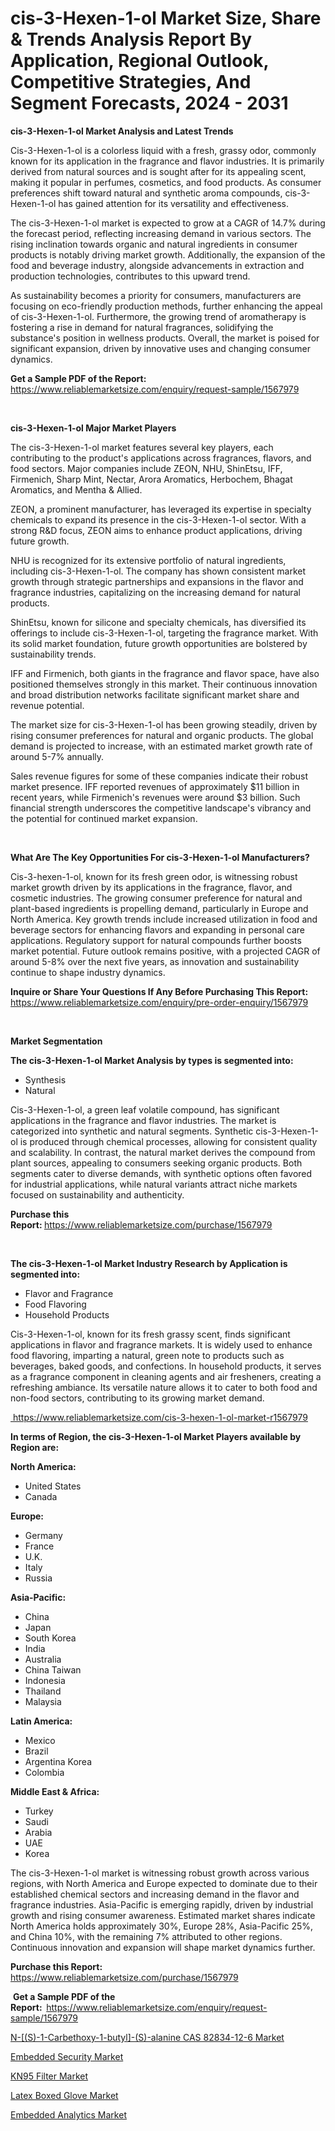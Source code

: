 <p><h1>cis-3-Hexen-1-ol Market Size, Share & Trends Analysis Report By Application, Regional Outlook, Competitive Strategies, And Segment Forecasts, 2024 - 2031</h1></p><p><strong>cis-3-Hexen-1-ol Market Analysis and Latest Trends</strong></p>
<p><p>Cis-3-Hexen-1-ol is a colorless liquid with a fresh, grassy odor, commonly known for its application in the fragrance and flavor industries. It is primarily derived from natural sources and is sought after for its appealing scent, making it popular in perfumes, cosmetics, and food products. As consumer preferences shift toward natural and synthetic aroma compounds, cis-3-Hexen-1-ol has gained attention for its versatility and effectiveness.</p><p>The cis-3-Hexen-1-ol market is expected to grow at a CAGR of 14.7% during the forecast period, reflecting increasing demand in various sectors. The rising inclination towards organic and natural ingredients in consumer products is notably driving market growth. Additionally, the expansion of the food and beverage industry, alongside advancements in extraction and production technologies, contributes to this upward trend. </p><p>As sustainability becomes a priority for consumers, manufacturers are focusing on eco-friendly production methods, further enhancing the appeal of cis-3-Hexen-1-ol. Furthermore, the growing trend of aromatherapy is fostering a rise in demand for natural fragrances, solidifying the substance's position in wellness products. Overall, the market is poised for significant expansion, driven by innovative uses and changing consumer dynamics.</p></p>
<p><strong>Get a Sample PDF of the Report:&nbsp;</strong> <a href="https://www.reliablemarketsize.com/enquiry/request-sample/1567979">https://www.reliablemarketsize.com/enquiry/request-sample/1567979</a></p>
<p>&nbsp;</p>
<p><strong>cis-3-Hexen-1-ol Major Market Players</strong></p>
<p><p>The cis-3-Hexen-1-ol market features several key players, each contributing to the product's applications across fragrances, flavors, and food sectors. Major companies include ZEON, NHU, ShinEtsu, IFF, Firmenich, Sharp Mint, Nectar, Arora Aromatics, Herbochem, Bhagat Aromatics, and Mentha & Allied.</p><p>ZEON, a prominent manufacturer, has leveraged its expertise in specialty chemicals to expand its presence in the cis-3-Hexen-1-ol sector. With a strong R&D focus, ZEON aims to enhance product applications, driving future growth.</p><p>NHU is recognized for its extensive portfolio of natural ingredients, including cis-3-Hexen-1-ol. The company has shown consistent market growth through strategic partnerships and expansions in the flavor and fragrance industries, capitalizing on the increasing demand for natural products.</p><p>ShinEtsu, known for silicone and specialty chemicals, has diversified its offerings to include cis-3-Hexen-1-ol, targeting the fragrance market. With its solid market foundation, future growth opportunities are bolstered by sustainability trends.</p><p>IFF and Firmenich, both giants in the fragrance and flavor space, have also positioned themselves strongly in this market. Their continuous innovation and broad distribution networks facilitate significant market share and revenue potential.</p><p>The market size for cis-3-Hexen-1-ol has been growing steadily, driven by rising consumer preferences for natural and organic products. The global demand is projected to increase, with an estimated market growth rate of around 5-7% annually. </p><p>Sales revenue figures for some of these companies indicate their robust market presence. IFF reported revenues of approximately $11 billion in recent years, while Firmenich's revenues were around $3 billion. Such financial strength underscores the competitive landscape's vibrancy and the potential for continued market expansion.</p></p>
<p>&nbsp;</p>
<p><strong>What Are The Key Opportunities For cis-3-Hexen-1-ol Manufacturers?</strong></p>
<p><p>Cis-3-hexen-1-ol, known for its fresh green odor, is witnessing robust market growth driven by its applications in the fragrance, flavor, and cosmetic industries. The growing consumer preference for natural and plant-based ingredients is propelling demand, particularly in Europe and North America. Key growth trends include increased utilization in food and beverage sectors for enhancing flavors and expanding in personal care applications. Regulatory support for natural compounds further boosts market potential. Future outlook remains positive, with a projected CAGR of around 5-8% over the next five years, as innovation and sustainability continue to shape industry dynamics.</p></p>
<p><strong>Inquire or Share Your Questions If Any Before Purchasing This Report:</strong> <a href="https://www.reliablemarketsize.com/enquiry/pre-order-enquiry/1567979">https://www.reliablemarketsize.com/enquiry/pre-order-enquiry/1567979</a></p>
<p>&nbsp;</p>
<p><strong>Market Segmentation</strong></p>
<p><strong>The cis-3-Hexen-1-ol Market Analysis by types is segmented into:</strong></p>
<p><ul><li>Synthesis</li><li>Natural</li></ul></p>
<p><p>Cis-3-Hexen-1-ol, a green leaf volatile compound, has significant applications in the fragrance and flavor industries. The market is categorized into synthetic and natural segments. Synthetic cis-3-Hexen-1-ol is produced through chemical processes, allowing for consistent quality and scalability. In contrast, the natural market derives the compound from plant sources, appealing to consumers seeking organic products. Both segments cater to diverse demands, with synthetic options often favored for industrial applications, while natural variants attract niche markets focused on sustainability and authenticity.</p></p>
<p><strong>Purchase this Report:&nbsp;</strong><a href="https://www.reliablemarketsize.com/purchase/1567979">https://www.reliablemarketsize.com/purchase/1567979</a></p>
<p>&nbsp;</p>
<p><strong>The cis-3-Hexen-1-ol Market Industry Research by Application is segmented into:</strong></p>
<p><ul><li>Flavor and Fragrance</li><li>Food Flavoring</li><li>Household Products</li></ul></p>
<p><p>Cis-3-Hexen-1-ol, known for its fresh grassy scent, finds significant applications in flavor and fragrance markets. It is widely used to enhance food flavoring, imparting a natural, green note to products such as beverages, baked goods, and confections. In household products, it serves as a fragrance component in cleaning agents and air fresheners, creating a refreshing ambiance. Its versatile nature allows it to cater to both food and non-food sectors, contributing to its growing market demand.</p></p>
<p><a href="https://www.reliablemarketsize.com/cis-3-hexen-1-ol-market-r1567979">&nbsp;https://www.reliablemarketsize.com/cis-3-hexen-1-ol-market-r1567979</a></p>
<p><strong>In terms of Region, the cis-3-Hexen-1-ol Market Players available by Region are:</strong></p>
<p>
    <p> <strong> North America: </strong>
        <ul>
            <li>United States</li>
            <li>Canada</li>
        </ul>
        </p> 
    <p> <strong> Europe: </strong>
        <ul>
            <li>Germany</li>
            <li>France</li>
            <li>U.K.</li>
            <li>Italy</li>
            <li>Russia</li>
        </ul>
        </p> 
    <p> <strong> Asia-Pacific: </strong>
        <ul>
            <li>China</li>
            <li>Japan</li>
            <li>South Korea</li>
            <li>India</li>
            <li>Australia</li>
            <li>China Taiwan</li>
            <li>Indonesia</li>
            <li>Thailand</li>
            <li>Malaysia</li>
        </ul>
        </p> 
    <p> <strong> Latin America: </strong>
        <ul>
            <li>Mexico</li>
            <li>Brazil</li>
            <li>Argentina Korea</li>
            <li>Colombia</li>
        </ul>
        </p> 
    <p> <strong> Middle East & Africa: </strong>
        <ul>
            <li>Turkey</li>
            <li>Saudi</li>
            <li>Arabia</li>
            <li>UAE</li>
            <li>Korea</li>
        </ul>
    </p>
    </p>
<p><p>The cis-3-Hexen-1-ol market is witnessing robust growth across various regions, with North America and Europe expected to dominate due to their established chemical sectors and increasing demand in the flavor and fragrance industries. Asia-Pacific is emerging rapidly, driven by industrial growth and rising consumer awareness. Estimated market shares indicate North America holds approximately 30%, Europe 28%, Asia-Pacific 25%, and China 10%, with the remaining 7% attributed to other regions. Continuous innovation and expansion will shape market dynamics further.</p></p>
<p><strong>Purchase this Report: </strong><a href="https://www.reliablemarketsize.com/purchase/1567979">https://www.reliablemarketsize.com/purchase/1567979</a></p>
<p>&nbsp;<strong>Get a Sample PDF of the Report:&nbsp;&nbsp;</strong><a href="https://www.reliablemarketsize.com/enquiry/request-sample/1567979">https://www.reliablemarketsize.com/enquiry/request-sample/1567979</a></p>
<p><strong></strong></p>
<p><p><a href="https://medium.com/@suriibu864/n-s-1-carbethoxy-1-butyl-s-alanine-cas-82834-12-6-market-size-growth-and-industry-analysis-0cacebbdea27">N-[(S)-1-Carbethoxy-1-butyl]-(S)-alanine CAS 82834-12-6 Market</a></p><p><a href="https://www.linkedin.com/pulse/strategic-roadmap-global-embedded-security-market-insights-ijhue">Embedded Security Market</a></p><p><a href="https://medium.com/@suriibu864/exploring-kn95-filter-market-dynamics-global-trends-and-future-growth-prospects-2024-2031-f88457c5bf18">KN95 Filter Market</a></p><p><a href="https://issuu.com/reportprime-2/docs/latex-boxed-glove-market-size-2030._6eab61a7ccb06d">Latex Boxed Glove Market</a></p><p><a href="https://www.linkedin.com/pulse/future-ready-strategic-insights-global-embedded-analytics-market-1ziue">Embedded Analytics Market</a></p></p>